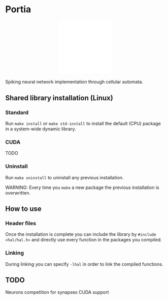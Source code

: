 # Portia
<p align="center" width="100%">
    <img width="33%" src="/hal.png"> 
</p>
Spiking neural network implementation through cellular automata.<br/>

## Shared library installation (Linux)
### Standard
Run `make install` or `make std-install` to install the default (CPU) package in a system-wide dynamic library.<br/>

### CUDA
TODO

### Uninstall
Run `make uninstall` to uninstall any previous installation.

WARNING: Every time you `make` a new package the previous installation is overwritten.

## How to use
### Header files
Once the installation is complete you can include the library by `#include <hal/hal.h>` and directly use every function in the packages you compiled.<br/>

### Linking
During linking you can specify `-lhal` in order to link the compiled functions.

## TODO
Neurons competition for synapses
CUDA support
